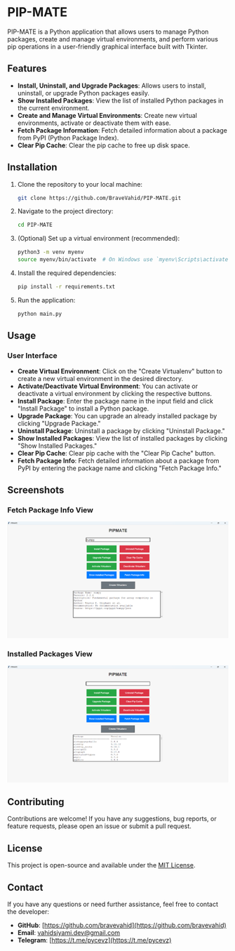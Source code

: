 # PIP-MATE

PIP-MATE is a Python application that allows users to manage Python packages, create and manage virtual environments, and perform various pip operations in a user-friendly graphical interface built with Tkinter.

## Features

- **Install, Uninstall, and Upgrade Packages**: Allows users to install, uninstall, or upgrade Python packages easily.
- **Show Installed Packages**: View the list of installed Python packages in the current environment.
- **Create and Manage Virtual Environments**: Create new virtual environments, activate or deactivate them with ease.
- **Fetch Package Information**: Fetch detailed information about a package from PyPI (Python Package Index).
- **Clear Pip Cache**: Clear the pip cache to free up disk space.


## Installation

1. Clone the repository to your local machine:

    ```bash
    git clone https://github.com/BraveVahid/PIP-MATE.git
    ```

2. Navigate to the project directory:

    ```bash
    cd PIP-MATE
    ```

3. (Optional) Set up a virtual environment (recommended):

    ```bash
    python3 -m venv myenv
    source myenv/bin/activate  # On Windows use `myenv\Scripts\activate`
    ```

4. Install the required dependencies:

    ```bash
    pip install -r requirements.txt
    ```

5. Run the application:

    ```bash
    python main.py
    ```

## Usage

### User Interface

- **Create Virtual Environment**: Click on the "Create Virtualenv" button to create a new virtual environment in the desired directory.
- **Activate/Deactivate Virtual Environment**: You can activate or deactivate a virtual environment by clicking the respective buttons.
- **Install Package**: Enter the package name in the input field and click "Install Package" to install a Python package.
- **Upgrade Package**: You can upgrade an already installed package by clicking "Upgrade Package."
- **Uninstall Package**: Uninstall a package by clicking "Uninstall Package."
- **Show Installed Packages**: View the list of installed packages by clicking "Show Installed Packages."
- **Clear Pip Cache**: Clear pip cache with the "Clear Pip Cache" button.
- **Fetch Package Info**: Fetch detailed information about a package from PyPI by entering the package name and clicking "Fetch Package Info."

## Screenshots

### Fetch Package Info View
![Main Screen](Screenshot1.png)

### Installed Packages View
![Installed Packages](Screenshot2.png)

## Contributing

Contributions are welcome! If you have any suggestions, bug reports, or feature requests, please open an issue or submit a pull request.
## License

This project is open-source and available under the [MIT License](LICENSE).


## Contact

If you have any questions or need further assistance, feel free to contact the developer:

- **GitHub**: [https://github.com/bravevahid](https://github.com/bravevahid)
- **Email**: vahidsiyami.dev@gmail.com
- **Telegram**: [https://t.me/pycevz](https://t.me/pycevz)
